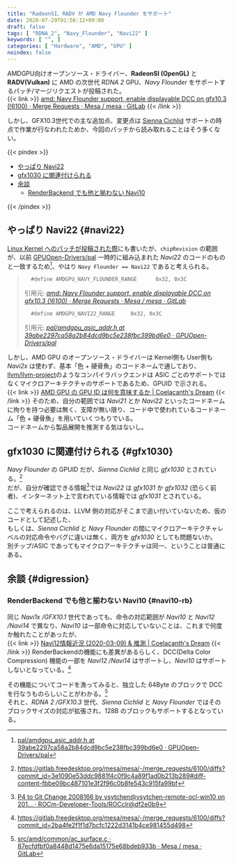 ```yaml
---
title: "RadeonSI、RADV が AMD Navy Flounder をサポート"
date: 2020-07-29T01:56:12+09:00
draft: false
tags: [ "RDNA_2", "Navy_Flounder", "Navi22" ]
keywords: [ "", ]
categories: [ "Hardware", "AMD", "GPU" ]
noindex: false
---
```


AMDGPU向けオープンソース・ドライバー、**RadeonSI (OpenGL)** と **RADV(Vulkan)** に AMD の次世代 *RDNA 2* GPU、*Navy Flounder* をサポートするパッチ/マージリクエストが投稿された。  
{{< link >}} [amd: Navy Flounder support, enable displayable DCC on gfx10.3 (!6100) · Merge Requests · Mesa / mesa · GitLab](https://gitlab.freedesktop.org/mesa/mesa/-/merge_requests/6100/diffs?commit_id=3e1090e53ddc9881f4c0f9c4a89f1ad0b213b289) {{< /link >}}

しかし、GFX10.3世代での主な追加点、変更点は [Sienna Cichlid](/tags/sienna_cichlid) サポートの時点で作業が行なわれたためか、今回のパッチから読み取れることはそう多くない。  

{{< pindex >}}

 * [やっぱり Navi22](#navi22)
 * [gfx1030 に関連付けられる](#gfx1030)
 * [余談](#digression)
    * [RenderBackend でも他と揃わない Navi10](#navi10-rb)

{{< /pindex >}}

## やっぱり Navi22 {#navi22}
[Linux Kernel へのパッチが投稿された際](/posts/2020/07/15/amd-next-gen-gpu-navy_flounder/)にも書いたが、`chipRevision` の範囲が、以前 [GPUOpen-Drivers/pal](https://github.com/GPUOpen-Drivers/pal) 一時的に組み込まれた *Navi22* のコードのものと一致するため[^pal-navi22]、やはり `Navy Flounder == Navi22` であると考えられる。  

 >       #define AMDGPU_NAVY_FLOUNDER_RANGE      0x32, 0x3C
 >
 > 引用元: <cite>[amd: Navy Flounder support, enable displayable DCC on gfx10.3 (!6100) · Merge Requests · Mesa / mesa · GitLab](https://gitlab.freedesktop.org/mesa/mesa/-/merge_requests/6100/diffs?commit_id=3e1090e53ddc9881f4c0f9c4a89f1ad0b213b289#diff-content-c1f3b41aade2b5733c9e6855b5288f64c3048688)</cite>
 >
 >       #define AMDGPU_NAVI22_RANGE     0x32, 0x3C
 >
 > 引用元: <cite>[pal/amdgpu_asic_addr.h at 39abe2297ca58a2b84dcd9bc5e238fbc399bd6e0 · GPUOpen-Drivers/pal](https://github.com/GPUOpen-Drivers/pal/blob/39abe2297ca58a2b84dcd9bc5e238fbc399bd6e0/src/core/imported/addrlib/src/amdgpu_asic_addr.h#L111)</cite>


しかし、AMD GPU のオープンソース・ドライバーは Kernel側も User側も *Navi2x* は使わず、基本「色 + 硬骨魚」のコードネームで通しており、[llvm/llvm-project](https://github.com/llvm/llvm-project)のようなコンパイラバックエンドは ASIC ごとのサポートではなくマイクロアーキテクチャのサポートであるため、GPUID で示される。  
{{< link >}} [AMD GPU の GPU ID は何を意味するか | Coelacanth's Dream](/posts/2020/06/22/amdgpu-gpuid-mean/) {{< /link >}}
そのため、自分の範囲では *Navi21* とか *Navi22* といったコードネームに拘りを持つ必要は無く、支障が無い限り、コード中で使われているコードネーム「色 + 硬骨魚」を用いていくつもりでいる。  
コードネームから製品展開を推測する気はないし。  

[^pal-navi22]: [pal/amdgpu_asic_addr.h at 39abe2297ca58a2b84dcd9bc5e238fbc399bd6e0 · GPUOpen-Drivers/pal](https://github.com/GPUOpen-Drivers/pal/blob/39abe2297ca58a2b84dcd9bc5e238fbc399bd6e0/src/core/imported/addrlib/src/amdgpu_asic_addr.h#L111)

## gfx1030 に関連付けられる {#gfx1030}
*Navy Flounder* の GPUID だが、*Sienna Cichlid* と同じ *gfx1030* とされている。[^navy_flounder-gfx1030]  
だが、自分が確認できる情報[^navi22-navi23-vangogh-gpuid]では *Navi22* は *gfx1031* か *gfx1032* (恐らく前者)、インターネット上で言われている情報では *gfx1031* とされている。  

[^navy_flounder-gfx1030]: <https://gitlab.freedesktop.org/mesa/mesa/-/merge_requests/6100/diffs?commit_id=3e1090e53ddc9881f4c0f9c4a89f1ad0b213b289#diff-content-fbbe09bc487101e3f2f96c0b8fe543c915fa99bf>
[^navi22-navi23-vangogh-gpuid]: [P4 to Git Change 2008166 by vsytchen@vsytchen-remote-ocl-win10 on 201… · ROCm-Developer-Tools/ROCclr@df2e0b9](https://github.com/ROCm-Developer-Tools/ROCclr/commit/df2e0b9ae27f43ba8e23a3afa185c16dd3bb5ebc)

ここで考えられるのは、LLVM 側の対応がそこまで追い付いていないため、仮のコードとして記述した、  
もしくは、*Sienna Cichlid* と *Navy Flounder* の間にマイクロアーキテクチャレベルの対応命令やバグに違いは無く、両方を *gfx1030* としても問題ないか。  
別チップ/ASIC であってもマイクロアーキテクチャは同一、ということは普通にある。  

## 余談 {#digression}
### RenderBackend でも他と揃わない Navi10 {#navi10-rb}
同じ *Navi1x /GFX10.1* 世代であっても、命令の対応範囲が *Navi10* と *Navi12 /Navi14* で異なり、*Navi10* は一部命令に対応していないことは、これまで何度か触れたことがあったが、  
{{< link >}} [Navi12情報近況 (2020-03-09) & 推測 | Coelacanth's Dream](/posts/2020/03/09/navi12-recent-info/) {{< /link >}}
RenderBackendの機能にも差異があるらしく、DCC(Delta Color Compression) 機能の一部を *Navi12 /Navi14* はサポートし、*Navi10* はサポートしないとなっている。[^navi12-14-dcc]  

[^navi12-14-dcc]: <https://gitlab.freedesktop.org/mesa/mesa/-/merge_requests/6100/diffs?commit_id=2ba4fe2f1f1d7bcfc1222d3141b4ce981455d498>

その機能についてコードを漁ってみると、独立した 64Byte のブロックで DCC を行なうものらしいことがわかる。[^dcc-64b-block]  
それと、*RDNA 2 /GFX10.3* 世代、*Sienna Cichlid* と *Navy Flounder* ではそのブロックサイズの対応が拡張され、128B のブロックもサポートするとなっている。  

[^dcc-64b-block]: [src/amd/common/ac_surface.c · 87ecfdfbf0a8448d1475e6da15175e68bdeb933b · Mesa / mesa · GitLab](https://gitlab.freedesktop.org/mesa/mesa/-/blob/87ecfdfbf0a8448d1475e6da15175e68bdeb933b/src/amd/common/ac_surface.c#L1991)
